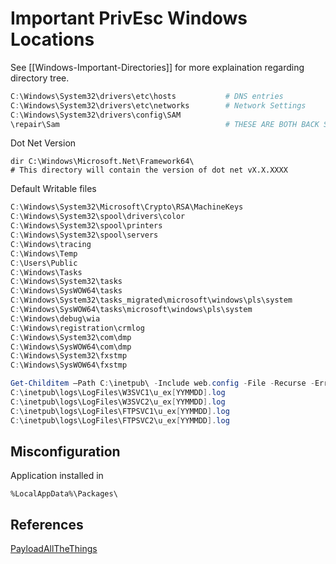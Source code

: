 # Important PrivEsc Windows Locations 
See [[Windows-Important-Directories]] for more explaination regarding directory tree.

```powershell
C:\Windows\System32\drivers\etc\hosts           # DNS entries
C:\Windows\System32\drivers\etc\networks        # Network Settings
C:\Windows\System32\drivers\config\SAM
\repair\Sam                                     # THESE ARE BOTH BACK SAM files
```

Dot Net Version
```batch
dir C:\Windows\Microsoft.Net\Framework64\
# This directory will contain the version of dot net vX.X.XXXX
```

Default Writable files
```powershell
C:\Windows\System32\Microsoft\Crypto\RSA\MachineKeys
C:\Windows\System32\spool\drivers\color
C:\Windows\System32\spool\printers
C:\Windows\System32\spool\servers
C:\Windows\tracing
C:\Windows\Temp
C:\Users\Public
C:\Windows\Tasks
C:\Windows\System32\tasks
C:\Windows\SysWOW64\tasks
C:\Windows\System32\tasks_migrated\microsoft\windows\pls\system
C:\Windows\SysWOW64\tasks\microsoft\windows\pls\system
C:\Windows\debug\wia
C:\Windows\registration\crmlog
C:\Windows\System32\com\dmp
C:\Windows\SysWOW64\com\dmp
C:\Windows\System32\fxstmp
C:\Windows\SysWOW64\fxstmp
```

```powershell
Get-Childitem –Path C:\inetpub\ -Include web.config -File -Recurse -ErrorAction SilentlyContinue
C:\inetpub\logs\LogFiles\W3SVC1\u_ex[YYMMDD].log
C:\inetpub\logs\LogFiles\W3SVC2\u_ex[YYMMDD].log
C:\inetpub\logs\LogFiles\FTPSVC1\u_ex[YYMMDD].log
C:\inetpub\logs\LogFiles\FTPSVC2\u_ex[YYMMDD].log
```

## Misconfiguration

Application installed in 
```
%LocalAppData%\Packages\
```

## References 

[PayloadAllTheThings](https://github.com/swisskyrepo/PayloadsAllTheThings/blob/master/Methodology%20and%20Resources/Windows%20-%20Privilege%20Escalation.md#firewall)

